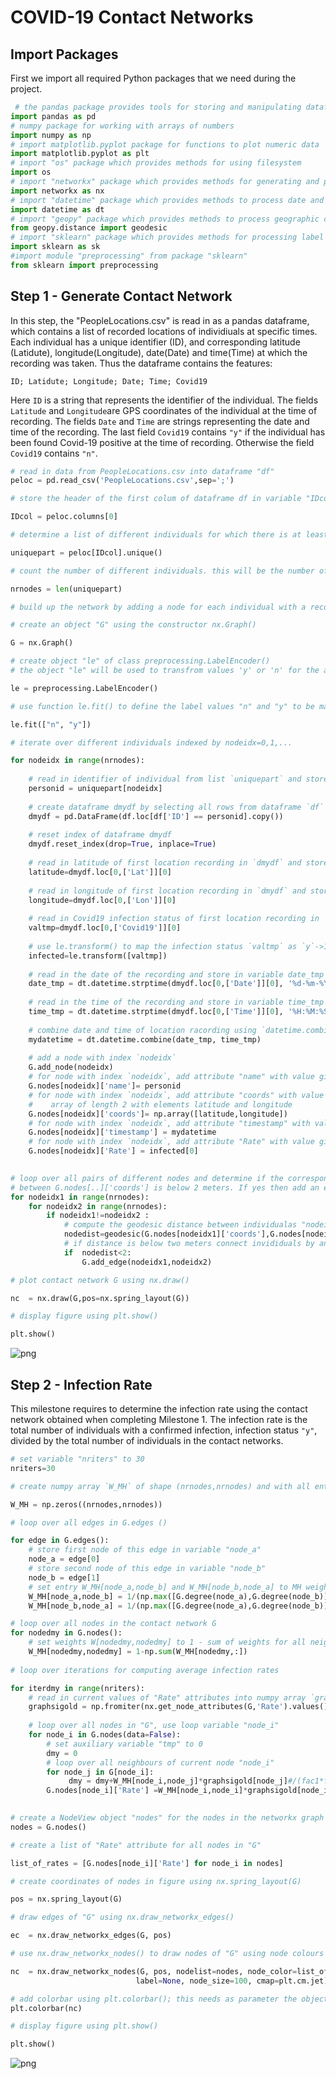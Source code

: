 # COVID-19 Contact Networks



## Import Packages 

First we import all required Python packages that we need during the project. 


```python
 # the pandas package provides tools for storing and manipulating dataframes
import pandas as pd       
# numpy package for working with arrays of numbers 
import numpy as np       
# import matplotlib.pyplot package for functions to plot numeric data
import matplotlib.pyplot as plt   
# import "os" package which provides methods for using filesystem
import os                          
# import "networkx" package which provides methods for generating and processing networks
import networkx as nx              
# import "datetime" package which provides methods to process date and time strings
import datetime as dt           
# import "geopy" package which provides methods to process geographic coordinates
from geopy.distance import geodesic   
# import "sklearn" package which provides methods for processing label values
import sklearn as sk
#import module "preprocessing" from package "sklearn"
from sklearn import preprocessing
```

## Step 1 - Generate Contact Network

In this step, the "PeopleLocations.csv" is read in as a pandas dataframe, which contains a list of recorded locations of individiuals at specific times. Each individual has a unique identifier (ID), and corresponding latitude (Latidute), longitude(Longitude), date(Date) and time(Time) at which the recording was taken. Thus the dataframe contains the features:  

`ID; Latidute; Longitude; Date; Time; Covid19`

Here `ID` is a string that represents the identifier of the individual. The fields `Latitude` and `Longitude`are GPS coordinates of the individual at the time of recording. The fields `Date` and `Time` are strings representing the date and time of the recording. The last field `Covid19` contains `"y"` if the individual has been found Covid-19 positive at the time of recording. Otherwise the field `Covid19` contains `"n"`. 


```python
# read in data from PeopleLocations.csv into dataframe "df"
peloc = pd.read_csv('PeopleLocations.csv',sep=';')    

# store the header of the first colum of dataframe df in variable "IDcol"

IDcol = peloc.columns[0]

# determine a list of different individuals for which there is at least one record in the csv file

uniquepart = peloc[IDcol].unique()       

# count the number of different individuals. this will be the number of nodes in the contace network

nrnodes = len(uniquepart)        
```


```python
# build up the network by adding a node for each individual with a record in "PeopleLocations.csv"

# create an object "G" using the constructor nx.Graph() 

G = nx.Graph()

# create object "le" of class preprocessing.LabelEncoder() 
# the object "le" will be used to transfrom values 'y' or 'n' for the attribue "Covid19" to values 1 or 0

le = preprocessing.LabelEncoder()               

# use function le.fit() to define the label values "n" and "y" to be mapped to 0 and 1 

le.fit(["n", "y"])

# iterate over different individuals indexed by nodeidx=0,1,...

for nodeidx in range(nrnodes): 
    
    # read in identifier of individual from list `uniquepart` and store in variable personid
    personid = uniquepart[nodeidx]
    
    # create dataframe dmydf by selecting all rows from dataframe `df` with attribute `ID` equal to `personid`
    dmydf = pd.DataFrame(df.loc[df['ID'] == personid].copy())
    
    # reset index of dataframe dmydf
    dmydf.reset_index(drop=True, inplace=True) 
    
    # read in latitude of first location recording in `dmydf` and store in variable `latitude`
    latitude=dmydf.loc[0,['Lat']][0]
    
    # read in longitude of first location recording in `dmydf` and store in variable `longitude`
    longitude=dmydf.loc[0,['Lon']][0]
    
    # read in Covid19 infection status of first location recording in `dmydf` and store in variable `valtmp`
    valtmp=dmydf.loc[0,['Covid19']][0]
    
    # use le.transform() to map the infection status `valtmp` as `y`->1 and `n`-> 0
    infected=le.transform([valtmp])
    
    # read in the date of the recording and store in variable date_tmp
    date_tmp = dt.datetime.strptime(dmydf.loc[0,['Date']][0], '%d-%m-%Y').date() 
    
    # read in the time of the recording and store in variable time_tmp
    time_tmp = dt.datetime.strptime(dmydf.loc[0,['Time']][0], '%H:%M:%S').time()
    
    # combine date and time of location racording using `datetime.combine()
    mydatetime = dt.datetime.combine(date_tmp, time_tmp)
    
    # add a node with index `nodeidx`
    G.add_node(nodeidx)
    # for node with index `nodeidx`, add attribute "name" with value given by "personid" 
    G.nodes[nodeidx]['name']= personid
    # for node with index `nodeidx`, add attribute "coords" with value being a numpy 
    #    array of length 2 with elements latitude and longitude
    G.nodes[nodeidx]['coords']= np.array([latitude,longitude])
    # for node with index `nodeidx`, add attribute "timestamp" with value given by variable "mydatetime"  
    G.nodes[nodeidx]['timestamp'] = mydatetime
    # for node with index `nodeidx`, add attribute "Rate" with value given by "infected[0]"
    G.nodes[nodeidx]['Rate'] = infected[0]   
    
```


```python
# loop over all pairs of different nodes and determine if the corresponding distance 
# between G.nodes[..]['coords'] is below 2 meters. If yes then add an edge to networkx object "G"
for nodeidx1 in range(nrnodes): 
    for nodeidx2 in range(nrnodes): 
        if nodeidx1!=nodeidx2 : 
            # compute the geodesic distance between individualas "nodeidx1" and "nodeidx2" in meters 
            nodedist=geodesic(G.nodes[nodeidx1]['coords'],G.nodes[nodeidx2]['coords']).meters
            # if distance is below two meters connect invididuals by and edge. 
            if  nodedist<2: 
                G.add_edge(nodeidx1,nodeidx2)
```


```python
# plot contact network G using nx.draw()

nc  = nx.draw(G,pos=nx.spring_layout(G))

# display figure using plt.show()

plt.show()

```


    
![png](Part-2---Contact-Networks_files/Part-2---Contact-Networks_7_0.png)
    


## Step 2 - Infection Rate

This milestone requires to determine the infection rate using the contact network obtained when completing Milestone 1. The infection rate is the total number of individuals with a confirmed infection, infection status `"y"`, divided by the total number of individuals in the contact networks. 


```python
# set variable "nriters" to 30
nriters=30

# create numpy array `W_MH` of shape (nrnodes,nrnodes) and with all entries zero

W_MH = np.zeros((nrnodes,nrnodes)) 

# loop over all edges in G.edges ()  

for edge in G.edges(): 
    # store first node of this edge in variable "node_a"
    node_a = edge[0]
    # store second node of this edge in variable "node_b"
    node_b = edge[1]
    # set entry W_MH[node_a,node_b] and W_MH[node_b,node_a] to MH weight  
    W_MH[node_a,node_b] = 1/(np.max([G.degree(node_a),G.degree(node_b)])+1)
    W_MH[node_b,node_a] = 1/(np.max([G.degree(node_a),G.degree(node_b)])+1)

# loop over all nodes in the contact network G
for nodedmy in G.nodes(): 
    # set weights W[nodedmy,nodedmy] to 1 - sum of weights for all neighbors of nodedmy
    W_MH[nodedmy,nodedmy] = 1-np.sum(W_MH[nodedmy,:])
   
# loop over iterations for computing average infection rates

for iterdmy in range(nriters):
    # read in current values of "Rate" attributes into numpy array `graphsigold`
    graphsigold = np.fromiter(nx.get_node_attributes(G,'Rate').values(),dtype=float, count=nrnodes)
    
    # loop over all nodes in "G", use loop variable "node_i"
    for node_i in G.nodes(data=False):
        # set auxiliary variable "tmp" to 0 
        dmy = 0 
        # loop over all neighbours of current node "node_i"
        for node_j in G[node_i]: 
             dmy = dmy+W_MH[node_i,node_j]*graphsigold[node_j]#/(fac1*fac2)
        G.nodes[node_i]['Rate'] =W_MH[node_i,node_i]*graphsigold[node_i] + dmy
    

```


```python
# create a NodeView object "nodes" for the nodes in the networkx graph "G" 
nodes = G.nodes()

# create a list of "Rate" attribute for all nodes in "G"

list_of_rates = [G.nodes[node_i]['Rate'] for node_i in nodes]

# create coordinates of nodes in figure using nx.spring_layout(G) 

pos = nx.spring_layout(G)

# draw edges of "G" using nx.draw_networkx_edges() 

ec  = nx.draw_networkx_edges(G, pos)

# use nx.draw_networkx_nodes() to draw nodes of "G" using node colours given by "Rate" value for each node

nc  = nx.draw_networkx_nodes(G, pos, nodelist=nodes, node_color=list_of_rates, 
                            label=None, node_size=100, cmap=plt.cm.jet)

# add colorbar using plt.colorbar(); this needs as parameter the object returned by the above nx.draw_networkx_nodes()
plt.colorbar(nc)

# display figure using plt.show()

plt.show()
```


    
![png](Part-2---Contact-Networks_files/Part-2---Contact-Networks_10_0.png)
    



```python

```
